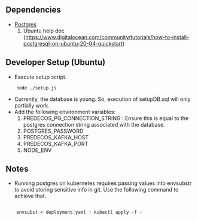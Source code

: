 ## Dependencies
- [Postgres](https://www.postgresql.org/)
    1. Ubuntu help doc (https://www.digitalocean.com/community/tutorials/how-to-install-postgresql-on-ubuntu-20-04-quickstart)

## Developer Setup (Ubuntu)
- Execute setup script.
```console
    node ./setup.js
```
- Currently, the database is young. So, execution of setupDB.sql will only partially work.
- Add the following environment variables:
    1. PREDECOS_PG_CONNECTION_STRING : Ensure this is equal to the postgres connection string associated with the database.
    1. POSTGRES_PASSWORD
    1. PREDECOS_KAFKA_HOST
    1. PREDECOS_KAFKA_PORT
    1. NODE_ENV

## Notes

- Running postgres on kubernetes requires passing values into envsubstr to avoid storing sensitive info in git.
Use the following command to achieve that.
```console

    envsubst < deployment.yaml | kubectl apply -f -

```